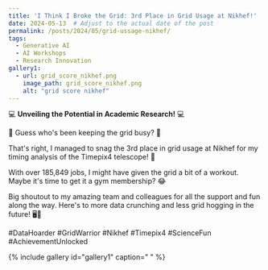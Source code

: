```yaml
---
title: 'I Think I Broke the Grid: 3rd Place in Grid Usage at Nikhef!'
date: 2024-05-13  # Adjust to the actual date of the post
permalink: /posts/2024/05/grid-ussage-nikhef/
tags:
  - Generative AI
  - AI Workshops
  - Research Innovation
gallery1:
  - url: grid_score_nikhef.png
    image_path: grid_score_nikhef.png
    alt: "grid score nikhef"
---
```


 💻 **Unveiling the Potential in Academic Research!** 💻

🎉 Guess who's been keeping the grid busy? 🎉

That's right, I managed to snag the 3rd place in grid usage at Nikhef for my timing analysis of the Timepix4 telescope! 🚀

With over 185,849 jobs, I might have given the grid a bit of a workout. Maybe it's time to get it a gym membership? 😂

Big shoutout to my amazing team and colleagues for all the support and fun along the way. Here's to more data crunching and less grid hogging in the future! 🖥️🔬

#DataHoarder #GridWarrior #Nikhef #Timepix4 #ScienceFun #AchievementUnlocked

{% include gallery id="gallery1" caption=" " %}